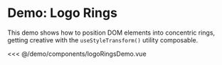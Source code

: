 <script setup>
    import LogoRingsDemo from './components/logoRingsDemo.vue';
</script>

# Demo: Logo Rings

This demo shows how to position DOM elements into concentric rings, getting creative with the `useStyleTransform()` utility composable.

<LogoRingsDemo />

<<< @/demo/components/logoRingsDemo.vue
